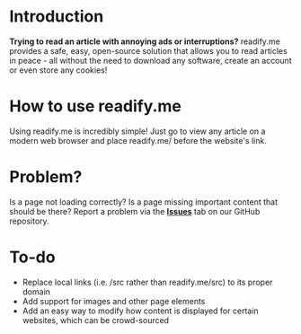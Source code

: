 # Introduction
**Trying to read an article with annoying ads or interruptions?** readify.me provides a safe, easy, open-source solution that allows you to read articles in peace - all without the need to download any software, create an account or even store any cookies!

# How to use readify.me
Using readify.me is incredibly simple! Just go to view any article on a modern web browser and place readify.me/ before the website's link.

# Problem?
Is a page not loading correctly? Is a page missing important content that should be there? Report a problem via the [**Issues**](https://github.com/jotslo/readify.me/issues) tab on our GitHub repository.

# To-do
- Replace local links (i.e. /src rather than readify.me/src) to its proper domain
- Add support for images and other page elements
- Add an easy way to modify how content is displayed for certain websites, which can be crowd-sourced